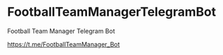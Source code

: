 # FootballTeamManagerTelegramBot
Football Team Manager Telegram Bot

https://t.me/FootballTeamManager_Bot
